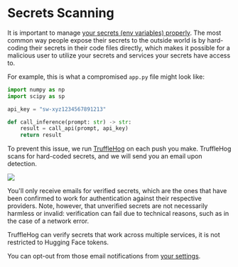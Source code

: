 # Secrets Scanning

It is important to manage [your secrets (env variables) properly](./spaces-overview#managing-secrets). The most common way people expose their secrets to the outside world is by hard-coding their secrets in their code files directly, which makes it possible for a malicious user to utilize your secrets and services your secrets have access to.

For example, this is what a compromised `app.py` file might look like:

```py
import numpy as np
import scipy as sp

api_key = "sw-xyz1234567891213"

def call_inference(prompt: str) -> str:
    result = call_api(prompt, api_key)
    return result
```

To prevent this issue, we run [TruffleHog](https://trufflesecurity.com/trufflehog) on each push you make. TruffleHog scans for hard-coded secrets, and we will send you an email upon detection.

<div class="flex justify-center">
<img class="block dark:hidden" src="https://huggingface.co/datasets/huggingface/documentation-images/resolve/main/hub/token-leak-email-example.png"/>
</div>

You'll only receive emails for verified secrets, which are the ones that have been confirmed to work for authentication against their respective providers. Note, however, that unverified secrets are not necessarily harmless or invalid: verification can fail due to technical reasons, such as in the case of a network error.

TruffleHog can verify secrets that work across multiple services, it is not restricted to Hugging Face tokens.

You can opt-out from those email notifications from [your settings](https://huggingface.co/settings/notifications).

